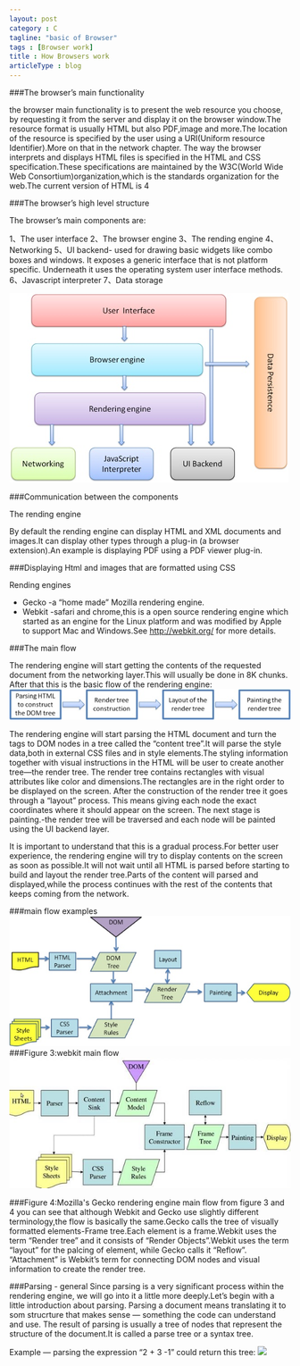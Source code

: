 ```yaml
---
layout: post
category : C
tagline: "basic of Browser"
tags : [Browser work]
title : How Browsers work
articleType : blog
---
```


###The browser’s main functionality

the browser main functionality is to present the web resource you choose, by requesting it from the server and display it on the browser window.The resource format is usually HTML but also PDF,image and more.The location of the resource is specified by the user using a URI(Uniform resource Identifier).More on that in the network chapter.
The way the browser interprets and displays HTML files is specified in the HTML and CSS specification.These specifications are maintained by the W3C(World Wide Web Consortium)organization,which is the standards organization for the web.The current version of HTML is 4

###The browser’s high level structure

The browser’s main components are:

1、The user interface
2、The browser engine
3、The rending engine
4、Networking
5、UI backend- used for drawing basic widgets like combo boxes and windows. It exposes a generic interface that is not platform specific. Underneath it uses the operating system user interface methods.
6、Javascript interpreter
7、Data storage

![](img/2.png)

###Communication between the components

The rending engine

By default the rending engine can display HTML and XML documents and images.It can display other types through a plug-in (a browser extension).An example is displaying PDF using a PDF viewer plug-in.

###Displaying Html and images that are formatted using CSS

Rending engines

* Gecko -a “home made” Mozilla rendering engine.
* Webkit -safari and chrome,this is a open source rendering engine which started as an engine for the Linux platform and was modified by Apple to support Mac and Windows.See http://webkit.org/ for more details.

###The main flow

The rendering engine will start getting the contents of the requested document from the networking layer.This will usually be done in 8K chunks.
After that this is the basic flow of the rendering engine:
![](img/3.png)

The rendering engine will start parsing the HTML document and turn the tags to DOM nodes in a tree called the “content tree”.It will parse the style data,both in external CSS files and in style elements.The styling information together with visual instructions in the HTML will be user to create another tree—the render tree.
The render tree contains rectangles with visual attributes like color and dimensions.The rectangles are in the right order to be displayed on the screen.
After the construction of the render tree it goes through a “layout” process. This means giving each node the exact coordinates where it should appear on the screen. The next stage is painting.-the render tree will be traversed and each node will be painted using the UI backend layer.

It is important to understand that this is a gradual process.For better user experience, the rendering engine will try to display contents on the screen as soon as possible.It will not wait until all HTML is parsed before starting to build and layout the render tree.Parts of the content will parsed and displayed,while the process continues with the rest of the contents that keeps coming from the network.

###main flow examples
![](img/4.png)
###Figure 3:webkit main flow
![](img/5.png)

###Figure 4:Mozilla's Gecko rendering engine main flow
from figure 3 and 4 you can see that although Webkit and Gecko use slightly different terminology,the flow is basically the same.Gecko calls the tree of visually formatted elements-Frame tree.Each element is a frame.Webkit uses the term “Render tree” and it consists of “Render Objects”.Webkit uses the term “layout” for the palcing of element, while Gecko calls it “Reflow”. “Attachment” is Webkit’s term for connecting DOM nodes and visual information to create the render tree. 

###Parsing - general
Since parsing is a very significant process within the rendering engine, we will go into it a little more deeply.Let’s begin with a little introduction about parsing.
Parsing a document means translating it to som strucrture that makes sense — something the code can understand and use. The result of parsing is usually a tree of nodes that represent the structure of the document.It is called a parse tree or a syntax tree.

Example — parsing the expression “2 + 3 -1” could return this tree:
![](img/6.png)




